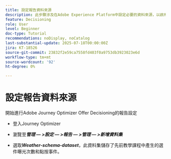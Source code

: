 ```yaml
---
title: 設定報告資料來源
description: 此步驟涉及在Adobe Experience Platform中設定必要的資料來源，以啟用選件曝光次數和點按互動的相關報表。 用於擷取這些事件的資料集必須根據包含網站詳細資料欄位群組的結構描述，以支援報告功能。
feature: Decisioning
role: User
level: Beginner
doc-type: Tutorial
recommendations: noDisplay, noCatalog
last-substantial-update: 2025-07-18T00:00:00Z
jira: KT-18526
source-git-commit: 23832f2e59ca7558fd403f0a9753db3923023e6d
workflow-type: tm+mt
source-wordcount: '92'
ht-degree: 0%

---
```


# 設定報告資料來源

開始進行Adobe Journey Optimizer Offer Decisioning的報告設定

- 登入Journey Optimizer

- 瀏覽至&#x200B;_**管理 — >設定 — >報告 — >管理 — >新增資料集**_
- 選取&#x200B;_**Weather-schema-dataset**_，此資料集儲存了先前教學課程中產生的選件曝光次數和點按事件。

